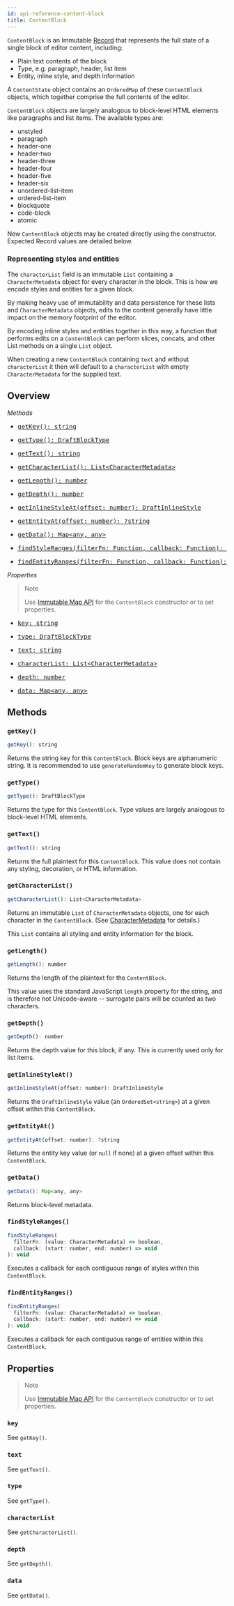 ```yaml
---
id: api-reference-content-block
title: ContentBlock
---
```


`ContentBlock` is an Immutable
[Record](https://web.archive.org/web/20150623131347/http://facebook.github.io:80/immutable-js/docs/#/Record)
that represents the full state of a single block of editor content, including:

- Plain text contents of the block
- Type, e.g. paragraph, header, list item
- Entity, inline style, and depth information

A `ContentState` object contains an `OrderedMap` of these `ContentBlock` objects,
which together comprise the full contents of the editor.

`ContentBlock` objects are largely analogous to block-level HTML elements like
paragraphs and list items. The available types are:

- unstyled
- paragraph
- header-one
- header-two
- header-three
- header-four
- header-five
- header-six
- unordered-list-item
- ordered-list-item
- blockquote
- code-block
- atomic

New `ContentBlock` objects may be created directly using the constructor.
Expected Record values are detailed below.

### Representing styles and entities

The `characterList` field is an immutable `List` containing a `CharacterMetadata`
object for every character in the block. This is how we encode styles and
entities for a given block.

By making heavy use of immutability and data persistence for these lists and
`CharacterMetadata` objects, edits to the content generally have little impact
on the memory footprint of the editor.

By encoding inline styles and entities together in this way, a function that
performs edits on a `ContentBlock` can perform slices, concats, and other List
methods on a single `List` object.

When creating a new `ContentBlock` containing `text` and without `characterList`
it then will default to a `characterList` with empty `CharacterMetadata` for the
supplied text.

## Overview

_Methods_

<ul class="apiIndex">
  <li>
    <a href="#getkey">
      <pre>getKey(): string</pre>
    </a>
  </li>
  <li>
    <a href="#gettype">
      <pre>getType(): DraftBlockType</pre>
    </a>
  </li>
  <li>
    <a href="#gettext">
      <pre>getText(): string</pre>
    </a>
  </li>
  <li>
    <a href="#getcharacterlist">
      <pre>getCharacterList(): List&lt;CharacterMetadata&gt;</pre>
    </a>
  </li>
  <li>
    <a href="#getlength">
      <pre>getLength(): number</pre>
    </a>
  </li>
  <li>
    <a href="#getdepth">
      <pre>getDepth(): number</pre>
    </a>
  </li>
  <li>
    <a href="#getinlinestyleat">
      <pre>getInlineStyleAt(offset: number): DraftInlineStyle</pre>
    </a>
  </li>
  <li>
    <a href="#getentityat">
      <pre>getEntityAt(offset: number): ?string</pre>
    </a>
  </li>
  <li>
    <a href="#getdata">
      <pre>getData(): Map&lt;any, any&gt;</pre>
    </a>
  </li>
  <li>
    <a href="#findstyleranges">
      <pre>findStyleRanges(filterFn: Function, callback: Function): void</pre>
    </a>
  </li>
  <li>
    <a href="#findentityranges">
      <pre>findEntityRanges(filterFn: Function, callback: Function): void</pre>
    </a>
  </li>
</ul>

_Properties_

> Note
>
> Use [Immutable Map API](https://web.archive.org/web/20150623131347/http://facebook.github.io:80/immutable-js/docs/#/Map)
> for the `ContentBlock` constructor or to set properties.

<ul class="apiIndex">
  <li>
    <a href="#key">
      <pre>key: string</pre>
    </a>
  </li>
  <li>
    <a href="#type">
      <pre>type: DraftBlockType</pre>
    </a>
  </li>
  <li>
    <a href="#text">
      <pre>text: string</pre>
    </a>
  </li>
  <li>
    <a href="#characterlist">
      <pre>characterList: List&lt;CharacterMetadata&gt;</pre>
    </a>
  </li>
  <li>
    <a href="#depth">
      <pre>depth: number</pre>
    </a>
  </li>
  <li>
    <a href="#data">
      <pre>data: Map&lt;any, any&gt;</pre>
    </a>
  </li>
</ul>

## Methods

### `getKey()`

```js
getKey(): string
```

Returns the string key for this `ContentBlock`. Block keys are alphanumeric string. It is recommended to use `generateRandomKey` to generate block keys.

### `getType()`

```js
getType(): DraftBlockType
```

Returns the type for this `ContentBlock`. Type values are largely analogous to
block-level HTML elements.

### `getText()`

```js
getText(): string
```

Returns the full plaintext for this `ContentBlock`. This value does not contain
any styling, decoration, or HTML information.

### `getCharacterList()`

```js
getCharacterList(): List<CharacterMetadata>
```

Returns an immutable `List` of `CharacterMetadata` objects, one for each character in the `ContentBlock`. (See [CharacterMetadata](/docs/api-reference-character-metadata) for details.)

This `List` contains all styling and entity information for the block.

### `getLength()`

```js
getLength(): number
```

Returns the length of the plaintext for the `ContentBlock`.

This value uses the standard JavaScript `length` property for the string, and is therefore not Unicode-aware -- surrogate pairs will be counted as two characters.

### `getDepth()`

```js
getDepth(): number
```

Returns the depth value for this block, if any. This is currently used only for list items.

### `getInlineStyleAt()`

```js
getInlineStyleAt(offset: number): DraftInlineStyle
```

Returns the `DraftInlineStyle` value (an `OrderedSet<string>`) at a given offset within this `ContentBlock`.

### `getEntityAt()`

```js
getEntityAt(offset: number): ?string
```

Returns the entity key value (or `null` if none) at a given offset within this `ContentBlock`.

### `getData()`

```js
getData(): Map<any, any>
```

Returns block-level metadata.

### `findStyleRanges()`

```js
findStyleRanges(
  filterFn: (value: CharacterMetadata) => boolean,
  callback: (start: number, end: number) => void
): void
```

Executes a callback for each contiguous range of styles within this `ContentBlock`.

### `findEntityRanges()`

```js
findEntityRanges(
  filterFn: (value: CharacterMetadata) => boolean,
  callback: (start: number, end: number) => void
): void
```

Executes a callback for each contiguous range of entities within this `ContentBlock`.

## Properties

> Note
>
> Use [Immutable Map API](https://web.archive.org/web/20150623131347/http://facebook.github.io:80/immutable-js/docs/#/Map)
> for the `ContentBlock` constructor or to set properties.

### `key`

See `getKey()`.

### `text`

See `getText()`.

### `type`

See `getType()`.

### `characterList`

See `getCharacterList()`.

### `depth`

See `getDepth()`.

### `data`

See `getData()`.
